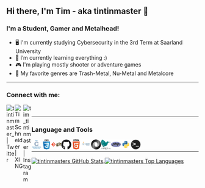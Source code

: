 ## Hi there, I'm Tim - aka tintinmaster 👋

### I'm a Student, Gamer and Metalhead!
- 🖥️ I'm currently studying Cybersecurity in the 3rd Term at Saarland University
- 🌱 I’m currently learning everything :) 
- 🎮 I'm playing mostly shooter or adventure games
- 🤘 My favorite genres are Trash-Metal, Nu-Metal and Metalcore

---

### Connect with me:

[<img align="left" alt="tintinmaster_ | Twitter" width="22px" src="https://cdn.jsdelivr.net/npm/simple-icons@v3/icons/twitter.svg" />][twitter]
[<img align="left" alt="Tim Schneider | XING" width="22px" src="https://cdn.jsdelivr.net/npm/simple-icons@3.12.0/icons/xing.svg" />][xing]
[<img align="left" alt="tim_tintinmaster | Instagram" width="22px" src="https://cdn.jsdelivr.net/npm/simple-icons@v3/icons/instagram.svg" />][instagram]

<br />

---

### Language and Tools


<img align="left" alt="C" width="26px" src="https://raw.githubusercontent.com/github/explore/80688e429a7d4ef2fca1e82350fe8e3517d3494d/topics/c/c.png" />
<img align="left" alt="CSS" width="26px" src="https://raw.githubusercontent.com/github/explore/80688e429a7d4ef2fca1e82350fe8e3517d3494d/topics/css/css.png" />
<img align="left" alt="Git" width="26px" src="https://raw.githubusercontent.com/github/explore/80688e429a7d4ef2fca1e82350fe8e3517d3494d/topics/git/git.png" />
<img align="left" alt="GitHub" width="26px" src="https://raw.githubusercontent.com/github/explore/78df643247d429f6cc873026c0622819ad797942/topics/github/github.png" />
<img align="left" alt="HTML" width="26px" src="https://raw.githubusercontent.com/github/explore/80688e429a7d4ef2fca1e82350fe8e3517d3494d/topics/html/html.png" />
<img align="left" alt="Java" width="26px" src="https://raw.githubusercontent.com/github/explore/80688e429a7d4ef2fca1e82350fe8e3517d3494d/topics/java/java.png" />
<img align="left" alt="JSON" width="26px" src="https://raw.githubusercontent.com/github/explore/80688e429a7d4ef2fca1e82350fe8e3517d3494d/topics/json/json.png" />
<img align="left" alt="LaTeX" width="26px" src="https://raw.githubusercontent.com/github/explore/80688e429a7d4ef2fca1e82350fe8e3517d3494d/topics/latex/latex.png" />
<img align="left" alt="php" width="26px" src="https://raw.githubusercontent.com/github/explore/ccc16358ac4530c6a69b1b80c7223cd2744dea83/topics/php/php.png" />
<img align="left" alt="Python" width="26px" src="https://raw.githubusercontent.com/github/explore/80688e429a7d4ef2fca1e82350fe8e3517d3494d/topics/python/python.png" />
<img align="left" alt="Terminal" width="26px" src="https://raw.githubusercontent.com/github/explore/80688e429a7d4ef2fca1e82350fe8e3517d3494d/topics/terminal/terminal.png" />


<br />

---
<a href="https://github.com/anuraghazra/github-readme-stats">
  <img align="center" alt="tintinmasters GitHub Stats" src="https://github-readme-stats.vercel.app/api?username=tintinmaster&show_icons=true&hide_border=true&theme=dracula&count_private=true" width=49.3%/>
</a>
<a href="https://github.com/anuraghazra/github-readme-stats">
  <img align="center" alt="tintinmasters Top Languages" src="https://github-readme-stats.vercel.app/api/top-langs/?username=tintinmaster&layout=compact&theme=dracula&hide_border=true&card_width=445" width=49.3%/>
</a>

<br />


[twitter]: https://twitter.com/tintinmaster_
[instagram]: https://www.instagram.com/tim_tintinmaster/
[xing]: https://www.xing.com/profile/Tim_Schneider388/cv
